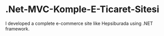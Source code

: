 # .Net-MVC-Komple-E-Ticaret-Sitesi
I developed a complete e-commerce site like Hepsiburada using .NET framework.
